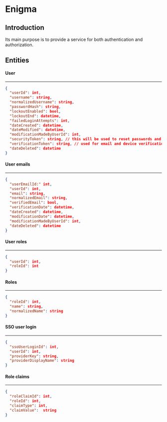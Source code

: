 # Enigma

## Introduction
Its main purpose is to provide a service for both authentication and authorization.


## Entities

#### User
***
```json
{
  "userId": int,
  "username": string,
  "normalizedUsername": string,
  "passwordHash": string,
  "lockoutEnabled": bool,
  "lockoutEnd": datetime,
  "failedLoginAttempts": int,
  "dateCreated": datetime,
  "dateModified": datetime,
  "modificationMadeByUserId": int,
  "securityToken": string, // this will be used to reset passwords and will be changed everytime a reset is requested
  "verificationToken": string, // used for email and device verification, changed after a request is made
  "dateDeleted": datetime
}
```

#### User emails
***
```json
{
  "userEmailId:" int,
  "userId": int,
  "email": string,
  "normalizedEmail": string,
  "verifiedEmail": bool,
  "verificationDate": datetime,
  "dateCreated": datetime,
  "modificationDate": datetime,
  "modificationMadeByUserId": int,
  "dateDeleted": datetime
}
```

#### User roles
***
```json
{
  "userId": int,
  "roleId": int
}
```

#### Roles
***
```json
{
  "roleId": int,
  "name": string,
  "normalizedName": string
}
```

#### SSO user login
***
```json
{
  "ssoUserLoginId": int,
  "userId": int,
  "providerKey": string,
  "providerDisplayName": string
}
```

#### Role claims
***
```json
{
  "roleClaimId": int,
  "roleId": int,
  "claimType": int,
  "claimValue":  string
}
```









